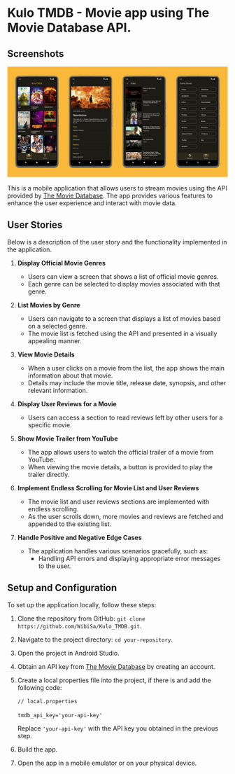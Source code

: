 # Kulo TMDB - Movie app using The Movie Database API.

## Screenshots

<img src="screenshots/kulo_tmdb_cover.png"/>

This is a mobile application that allows users to stream movies using the API provided by [The Movie Database](https://www.themoviedb.org). The app provides various features to enhance the user experience and interact with movie data.

## User Stories

Below is a description of the user story and the functionality implemented in the application.

1. **Display Official Movie Genres**
   - Users can view a screen that shows a list of official movie genres.
   - Each genre can be selected to display movies associated with that genre.

2. **List Movies by Genre**
   - Users can navigate to a screen that displays a list of movies based on a selected genre.
   - The movie list is fetched using the API and presented in a visually appealing manner.

3. **View Movie Details**
   - When a user clicks on a movie from the list, the app shows the main information about that movie.
   - Details may include the movie title, release date, synopsis, and other relevant information.

4. **Display User Reviews for a Movie**
   - Users can access a section to read reviews left by other users for a specific movie.

5. **Show Movie Trailer from YouTube**
   - The app allows users to watch the official trailer of a movie from YouTube.
   - When viewing the movie details, a button is provided to play the trailer directly.

6. **Implement Endless Scrolling for Movie List and User Reviews**
   - The movie list and user reviews sections are implemented with endless scrolling.
   - As the user scrolls down, more movies and reviews are fetched and appended to the existing list.

7. **Handle Positive and Negative Edge Cases**
   - The application handles various scenarios gracefully, such as:
     - Handling API errors and displaying appropriate error messages to the user.

## Setup and Configuration

To set up the application locally, follow these steps:

1. Clone the repository from GitHub: `git clone https://github.com/WibiSa/Kulo_TMDB.git`.
2. Navigate to the project directory: `cd your-repository`.
3. Open the project in Android Studio.
4. Obtain an API key from [The Movie Database](https://www.themoviedb.org) by creating an account.
5. Create a local properties file into the project, if there is and add the following code:

   ```
   // local.properties

   tmdb_api_key='your-api-key'
   ```

   Replace `'your-api-key'` with the API key you obtained in the previous step.

6. Build the app.
7. Open the app in a mobile emulator or on your physical device.
